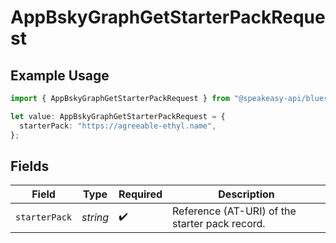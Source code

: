 # AppBskyGraphGetStarterPackRequest

## Example Usage

```typescript
import { AppBskyGraphGetStarterPackRequest } from "@speakeasy-api/bluesky/models/operations";

let value: AppBskyGraphGetStarterPackRequest = {
  starterPack: "https://agreeable-ethyl.name",
};
```

## Fields

| Field                                          | Type                                           | Required                                       | Description                                    |
| ---------------------------------------------- | ---------------------------------------------- | ---------------------------------------------- | ---------------------------------------------- |
| `starterPack`                                  | *string*                                       | :heavy_check_mark:                             | Reference (AT-URI) of the starter pack record. |